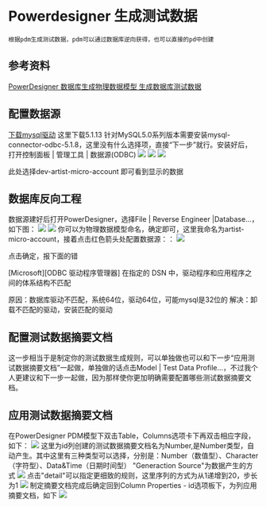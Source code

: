 # Powerdesigner 生成测试数据
    根据pdm生成测试数据，pdm可以通过数据库逆向获得，也可以直接的pd中创建
## 参考资料
 [PowerDesigner 数据库生成物理数据模型 生成数据库测试数据](http://blog.csdn.net/kalision/article/details/41890855)
##  配置数据源

[下载mysql驱动](https://dev.mysql.com/downloads/connector/odbc/5.1.html) 这里下载5.1.13 
针对MySQL5.0系列版本需要安装mysql-connector-odbc-5.1.8，这里没有什么选择项，直接“下一步”就行。安装好后，打开控制面板 | 管理工具 | 数据源(ODBC)
 ![](images/test_data/windows_1.png)
 ![](images/test_data/windows_2.png)
 ![](images/test_data/windows_3.png)
 
 此处选择dev-artist-micro-account
 即可看到显示的数据


## 数据库反向工程
数据源建好后打开PowerDesigner，选择File | Reverse Engineer |Database…，如下图：
![](images/test_data/database_reverse.png)
![](images/test_data/database_reverse_2.png)
你可以为物理数据模型命名，确定即可，这里我命名为artist-micro-account，接着点击红色箭头处配置数据源：：
![](images/test_data/database_reverse_3.png)

点击确定，报下面的错

[Microsoft][ODBC 驱动程序管理器] 在指定的 DSN 中，驱动程序和应用程序之间的体系结构不匹配

原因：数据库驱动不匹配，系统64位，驱动64位，可能mysql是32位的
解决：卸载不匹配的驱动，安装匹配的驱动


## 配置测试数据摘要文档

这一步相当于是制定你的测试数据生成规则，可以单独做也可以和下一步“应用测试数据摘要文档”一起做，单独做的话点击Model | Test Data Profile…，不过我个人更建议和下一步一起做，因为那样使你更加明确需要配置哪些测试数据摘要文档。
## 应用测试数据摘要文档
在PowerDesigner PDM模型下双击Table，Columns选项卡下再双击相应字段，如下：
![](images/test_data/pd_table.png)
这里为id列创建的测试数据摘要文档名为Number,是Number类型，自动产生。其中这里有三种类型可以选择，分别是：Number（数值型）、Character（字符型）、Data&Time（日期时间型）
"Generaction Source"为数据产生的方式
![](images/test_data/pd_table_id_1.png)
点击"detail"可以指定更细致的规则，这里序列的方式为从1递增到20，步长为1
![](images/test_data/pd_table_id_2.png)
制定摘要文档完成后确定回到Column Properties - id选项板下，为列应用摘要文档，如下
![](images/test_data/pd_table_id_3.png)


